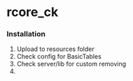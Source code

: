 # rcore_ck

### Installation

1) Upload to resources folder
2) Check config for BasicTables
3) Check server/lib for custom removing
4) 
